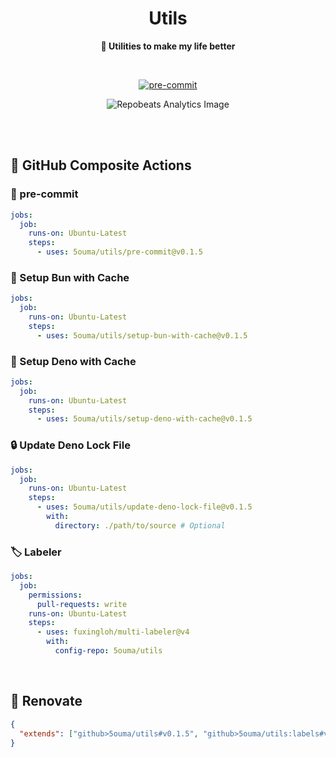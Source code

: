<h1 align="center">Utils</h1>

<div align="center">

**🔧 Utilities to make my life better**

<br />

[![pre-commit](https://img.shields.io/github/actions/workflow/status/5ouma/utils/pre-commit.yml?label=pre-commit&style=flat-square)](https://github.com/5ouma/utils/actions/workflows/pre-commit.yml)

![Repobeats Analytics Image](https://repobeats.axiom.co/api/embed/d782636a7ff8da4b10a5eb4c9465b211d5f003d5.svg)

</div>

<br /><br />

## 🐙 GitHub Composite Actions

### 🚸 pre-commit

```yml
jobs:
  job:
    runs-on: Ubuntu-Latest
    steps:
      - uses: 5ouma/utils/pre-commit@v0.1.5
```

### 🍞 Setup Bun with Cache

```yml
jobs:
  job:
    runs-on: Ubuntu-Latest
    steps:
      - uses: 5ouma/utils/setup-bun-with-cache@v0.1.5
```

### 🦕 Setup Deno with Cache

```yml
jobs:
  job:
    runs-on: Ubuntu-Latest
    steps:
      - uses: 5ouma/utils/setup-deno-with-cache@v0.1.5
```

### 🔒 Update Deno Lock File

```yml
jobs:
  job:
    runs-on: Ubuntu-Latest
    steps:
      - uses: 5ouma/utils/update-deno-lock-file@v0.1.5
        with:
          directory: ./path/to/source # Optional
```

### 🏷️ Labeler

```yml
jobs:
  job:
    permissions:
      pull-requests: write
    runs-on: Ubuntu-Latest
    steps:
      - uses: fuxingloh/multi-labeler@v4
        with:
          config-repo: 5ouma/utils
```

<br />

## 🎨 Renovate

```json
{
  "extends": ["github>5ouma/utils#v0.1.5", "github>5ouma/utils:labels#v0.1.5"]
}
```
